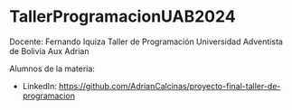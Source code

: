 # TallerProgramacionUAB2024

Docente: Fernando Iquiza
Taller de Programación
Universidad Adventista de Bolivia
Aux Adrian

Alumnos de la materia:
- LinkedIn: https://github.com/AdrianCalcinas/proyecto-final-taller-de-programacion
